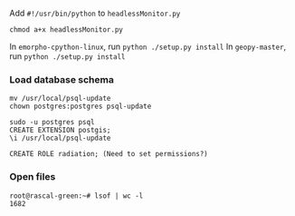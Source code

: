 Add `#!/usr/bin/python` to `headlessMonitor.py`

`chmod a+x headlessMonitor.py`

In `emorpho-cpython-linux`, run `python ./setup.py install`
In `geopy-master`, run `python ./setup.py install`

### Load database schema ###

    mv /usr/local/psql-update
    chown postgres:postgres psql-update

    sudo -u postgres psql
    CREATE EXTENSION postgis;
    \i /usr/local/psql-update
    
    CREATE ROLE radiation; (Need to set permissions?)

### Open files ###

    root@rascal-green:~# lsof | wc -l
    1682

